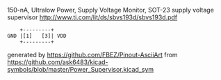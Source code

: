150-nA, Ultralow Power, Supply Voltage Monitor, SOT-23
supply voltage supervisor
http://www.ti.com/lit/ds/sbvs193d/sbvs193d.pdf


	    +---------+
	GND |[1]   [3]| VDD
	    +---------+


generated by https://github.com/FBEZ/Pinout-AsciiArt from https://github.com/ask6483/kicad-symbols/blob/master/Power_Supervisor.kicad_sym